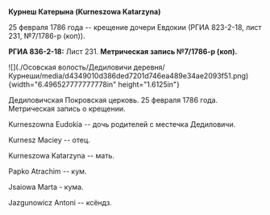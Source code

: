 **Курнеш Катерына (Kurneszowa Katarzyna)**

25 февраля 1786 года -- крещение дочери Евдокии (РГИА 823-2-18, лист
231, №7/1786-р (коп)).

**РГИА 836-2-18:** Лист 231. **Метрическая запись №7/1786-р (коп).**

![](./Осовская волость/Дедиловичи деревня/Курнеши/media/d4349010d386ded7201d746ea489e34ae2093f51.png){width="6.496527777777778in"
height="1.6125in"}

Дедиловичская Покровская церковь. 25 февраля 1786 года. Метрическая
запись о крещении.

Kurneszowna Eudokia -- дочь родителей с местечка Дедиловичи.

Kurnesz Maciey -- отец.

Kurneszowa Katarzyna -- мать.

Papko Atrachim -- кум.

Jsaiowa Marta - кума.

Jazgunowicz Antoni -- ксёндз.
